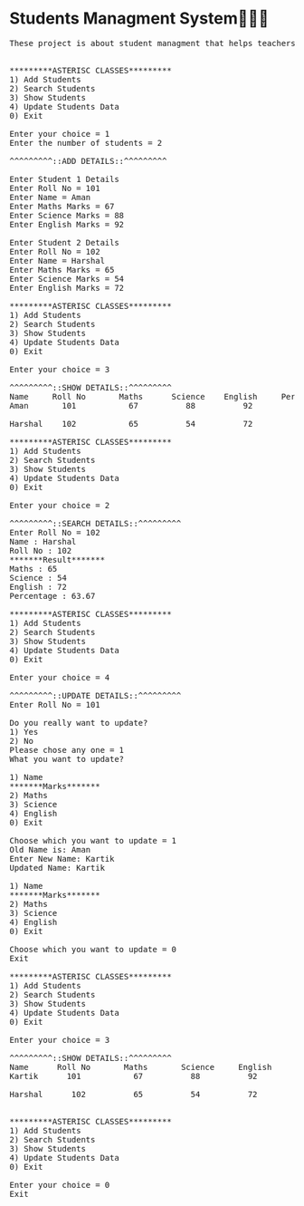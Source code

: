 # Students Managment System🎒👨‍💻
<pre>
These project is about student managment that helps teachers to managed the students data, like results, marks of students updates &amp; search by your convinience.. 🏫😎


*********ASTERISC CLASSES*********
1) Add Students
2) Search Students
3) Show Students
4) Update Students Data
0) Exit

Enter your choice = 1
Enter the number of students = 2

^^^^^^^^^::ADD DETAILS::^^^^^^^^^

Enter Student 1 Details
Enter Roll No = 101
Enter Name = Aman
Enter Maths Marks = 67
Enter Science Marks = 88
Enter English Marks = 92

Enter Student 2 Details
Enter Roll No = 102
Enter Name = Harshal
Enter Maths Marks = 65
Enter Science Marks = 54
Enter English Marks = 72

*********ASTERISC CLASSES*********
1) Add Students
2) Search Students
3) Show Students
4) Update Students Data
0) Exit

Enter your choice = 3

^^^^^^^^^::SHOW DETAILS::^^^^^^^^^
Name     Roll No       Maths      Science    English     Percentage
Aman       101           67          88          92         82.33

Harshal    102           65          54          72         63.67

*********ASTERISC CLASSES*********
1) Add Students
2) Search Students
3) Show Students
4) Update Students Data
0) Exit

Enter your choice = 2

^^^^^^^^^::SEARCH DETAILS::^^^^^^^^^
Enter Roll No = 102
Name : Harshal
Roll No : 102
*******Result*******
Maths : 65
Science : 54
English : 72
Percentage : 63.67

*********ASTERISC CLASSES*********
1) Add Students
2) Search Students
3) Show Students
4) Update Students Data
0) Exit

Enter your choice = 4

^^^^^^^^^::UPDATE DETAILS::^^^^^^^^^
Enter Roll No = 101

Do you really want to update?
1) Yes
2) No
Please chose any one = 1
What you want to update?

1) Name
*******Marks*******
2) Maths
3) Science
4) English
0) Exit

Choose which you want to update = 1
Old Name is: Aman
Enter New Name: Kartik
Updated Name: Kartik

1) Name
*******Marks*******
2) Maths
3) Science
4) English
0) Exit

Choose which you want to update = 0
Exit

*********ASTERISC CLASSES*********
1) Add Students
2) Search Students
3) Show Students
4) Update Students Data
0) Exit

Enter your choice = 3

^^^^^^^^^::SHOW DETAILS::^^^^^^^^^
Name      Roll No       Maths       Science     English     Percentage
Kartik      101           67          88          92         82.33

Harshal      102          65          54          72         63.67


*********ASTERISC CLASSES*********
1) Add Students
2) Search Students
3) Show Students
4) Update Students Data
0) Exit

Enter your choice = 0
Exit
